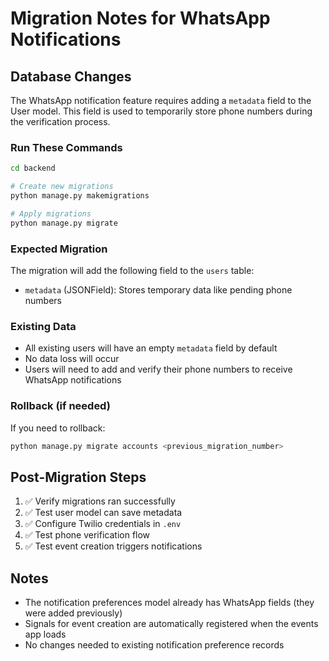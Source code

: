 # Migration Notes for WhatsApp Notifications

## Database Changes

The WhatsApp notification feature requires adding a `metadata` field to the User model. This field is used to temporarily store phone numbers during the verification process.

### Run These Commands

```bash
cd backend

# Create new migrations
python manage.py makemigrations

# Apply migrations
python manage.py migrate
```

### Expected Migration

The migration will add the following field to the `users` table:
- `metadata` (JSONField): Stores temporary data like pending phone numbers

### Existing Data

- All existing users will have an empty `metadata` field by default
- No data loss will occur
- Users will need to add and verify their phone numbers to receive WhatsApp notifications

### Rollback (if needed)

If you need to rollback:
```bash
python manage.py migrate accounts <previous_migration_number>
```

## Post-Migration Steps

1. ✅ Verify migrations ran successfully
2. ✅ Test user model can save metadata
3. ✅ Configure Twilio credentials in `.env`
4. ✅ Test phone verification flow
5. ✅ Test event creation triggers notifications

## Notes

- The notification preferences model already has WhatsApp fields (they were added previously)
- Signals for event creation are automatically registered when the events app loads
- No changes needed to existing notification preference records


